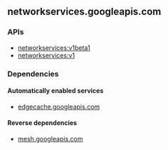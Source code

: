 ## networkservices.googleapis.com

### APIs

* [ networkservices:v1beta1 ]( https://networkservices.googleapis.com/$discovery/rest?version=v1beta1 )
* [ networkservices:v1 ]( https://networkservices.googleapis.com/$discovery/rest?version=v1 )

### Dependencies

#### Automatically enabled services

* [edgecache.googleapis.com](../edgecache.googleapis.com/)

#### Reverse dependencies

* [mesh.googleapis.com](../mesh.googleapis.com/)
